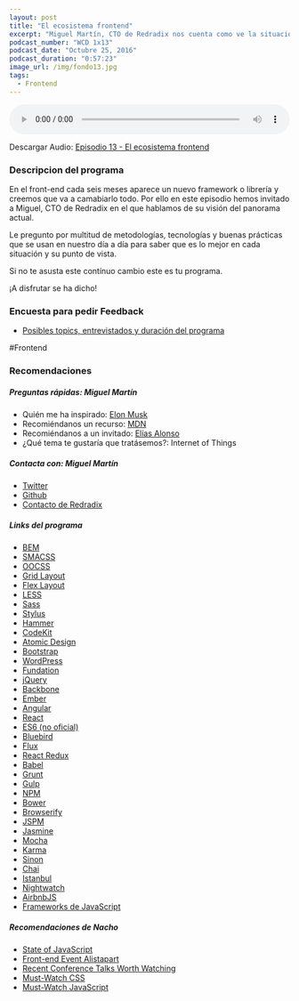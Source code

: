 ```yaml
---
layout: post
title: "El ecosistema frontend"
excerpt: "Miguel Martín, CTO de Redradix nos cuenta como ve la situación actual del front-end, que herramientas utiliza y cuales no."
podcast_number: "WCD 1x13"
podcast_date: "Octubre 25, 2016"
podcast_duration: "0:57:23"
image_url: /img/fondo13.jpg
tags: 
  - Frontend
---
```


<audio src="http://www.podtrac.com/pts/redirect.mp3/archive.org/download/WeCodeSign1x13ElEcosistemaFrontend/WeCodeSign%201x13%20-%20El%20ecosistema%20Frontend.mp3" preload="auto" controls style="width: 100%;">
  <p>Tu navegador no implementa el elemento audio</p>
</audio>

<p>Descargar Audio: <a href="http://www.podtrac.com/pts/redirect.mp3/archive.org/download/WeCodeSign1x13ElEcosistemaFrontend/WeCodeSign%201x13%20-%20El%20ecosistema%20Frontend.mp3" title="Botón derecho del ratón, luego guardar enlace como...">Episodio 13 - El ecosistema frontend</a></p>

<h3 class="post-title  post-heading">Descripcion del programa</h3>

En el front-end cada seis meses aparece un nuevo framework o librería y creemos que va a camabiarlo todo. Por ello en este episodio hemos invitado a Miguel, CTO de Redradix en el que hablamos de su visión del panorama actual.

Le pregunto por multitud de metodologías, tecnologías y buenas prácticas que se usan en nuestro día a día para saber que es lo mejor en cada situación y su punto de vista.

Si no te asusta este contínuo cambio este es tu programa.

¡A disfrutar se ha dicho!

<div class="rule"></div>

<h3 class="post-title  post-heading">Encuesta para pedir Feedback</h3>

<ul>
  <li class="recomendacion"><a href="https://wecodesignpodcast.typeform.com/to/keNT6k">Posibles topics, entrevistados y duración del programa</a></li>
</ul>
 
<div class="rule"></div>

#Frontend

<div class="rule"></div>

<h3 class="post-title  post-heading">Recomendaciones</h3>

##### Preguntas rápidas: Miguel Martín

<ul>
  <li class="recomendacion"><span>Quién me ha inspirado: </span><a href="https://es.wikipedia.org/wiki/Elon_Musk">Elon Musk</a></li>
  <li class="recomendacion"><span>Recomiéndanos un recurso: </span><a href="https://developer.mozilla.org/es/">MDN</a></li>
  <li class="recomendacion"><span>Recomiéndanos a un invitado: </span><a href="https://twitter.com/werelax">Elías Alonso</a></li>
  <li class="recomendacion"><span>¿Qué tema te gustaría que tratásemos?: </span>Internet of Things</li>
</ul>

##### Contacta con: Miguel Martín

<ul>
  <li class="recomendacion"><a href="https://twitter.com/kanedaki">Twitter</a></li>
  <li class="recomendacion"><a href="https://github.com/kanedaki">Github</a></li>
  <li class="recomendacion"><a href="https://www.redradix.com/contact">Contacto de Redradix</a></li>
</ul>

##### Links del programa

<ul>
  <li class="recomendacion"><a href="https://en.bem.info/">BEM</a></li>
  <li class="recomendacion"><a href="https://smacss.com/">SMACSS</a></li>
  <li class="recomendacion"><a href="https://github.com/stubbornella/oocss/wiki">OOCSS</a></li>
  <li class="recomendacion"><a href="https://www.w3.org/TR/2016/CR-css-grid-1-20160929/">Grid Layout</a></li>
  <li class="recomendacion"><a href="https://developer.mozilla.org/en-US/docs/Web/CSS/CSS_Flexible_Box_Layout/Using_CSS_flexible_boxes">Flex Layout</a></li>
  <li class="recomendacion"><a href="http://lesscss.org/">LESS</a></li>
  <li class="recomendacion"><a href="http://sass-lang.com/">Sass</a></li>
  <li class="recomendacion"><a href="http://stylus-lang.com/">Stylus</a></li>
  <li class="recomendacion"><a href="http://hammerformac.com/docs/index.html">Hammer</a></li>
  <li class="recomendacion"><a href="https://incident57.com/codekit/">CodeKit</a></li>
  <li class="recomendacion"><a href="http://bradfrost.com/blog/post/atomic-web-design/">Atomic Design</a></li>
  <li class="recomendacion"><a href="http://getbootstrap.com/">Bootstrap</a></li>
  <li class="recomendacion"><a href="https://wordpress.org/">WordPress</a></li>
  <li class="recomendacion"><a href="http://foundation.zurb.com/">Fundation</a></li>
  <li class="recomendacion"><a href="https://jquery.com/">jQuery</a></li>
  <li class="recomendacion"><a href="http://backbonejs.org/">Backbone</a></li>
  <li class="recomendacion"><a href="http://emberjs.com/">Ember</a></li>
  <li class="recomendacion"><a href="https://angularjs.org/">Angular</a></li>
  <li class="recomendacion"><a href="https://facebook.github.io/react/">React</a></li>
  <li class="recomendacion"><a href="http://es6-features.org/">ES6 (no oficial)</a></li>
  <li class="recomendacion"><a href="http://bluebirdjs.com/docs/getting-started.html">Bluebird</a></li>
  <li class="recomendacion"><a href="https://facebook.github.io/flux/">Flux</a></li>
  <li class="recomendacion"><a href="http://redux.js.org/docs/basics/UsageWithReact.html">React Redux</a></li>
  <li class="recomendacion"><a href="https://babeljs.io/">Babel</a></li>
  <li class="recomendacion"><a href="http://gruntjs.com/">Grunt</a></li>
  <li class="recomendacion"><a href="http://gulpjs.com/">Gulp</a></li>
  <li class="recomendacion"><a href="https://www.npmjs.com/">NPM</a></li>
  <li class="recomendacion"><a href="https://bower.io/">Bower</a></li>
  <li class="recomendacion"><a href="http://browserify.org/">Browserify</a></li>
  <li class="recomendacion"><a href="http://jspm.io/">JSPM</a></li>
  <li class="recomendacion"><a href="http://jasmine.github.io/">Jasmine</a></li>
  <li class="recomendacion"><a href="https://mochajs.org/">Mocha</a></li>
  <li class="recomendacion"><a href="https://karma-runner.github.io/1.0/index.html">Karma</a></li>
  <li class="recomendacion"><a href="http://sinonjs.org/">Sinon</a></li>
  <li class="recomendacion"><a href="http://chaijs.com/">Chai</a></li>
  <li class="recomendacion"><a href="http://gotwarlost.github.io/istanbul/">Istanbul</a></li>
  <li class="recomendacion"><a href="http://nightwatchjs.org/">Nightwatch</a></li>
  <li class="recomendacion"><a href="https://github.com/airbnb/javascript">AirbnbJS</a></li>
  <li class="recomendacion"><a href="https://carlosazaustre.es/blog/frameworks-de-javascript/">Frameworks de JavaScript</a></li>
</ul>

##### Recomendaciones de Nacho

<ul>
  <li class="recomendacion"><a href="http://stateofjs.com/">State of JavaScript</a></li>
  <li class="recomendacion"><a href="http://alistapart.com/event/front-end-dev">Front-end Event Alistapart</a></li>
  <li class="recomendacion"><a href="https://css-tricks.com/recent-conference-talks-worth-watching/">Recent Conference Talks Worth Watching</a></li>
  <li class="recomendacion"><a href="https://github.com/AllThingsSmitty/must-watch-css">Must-Watch CSS</a></li>
  <li class="recomendacion"><a href="https://github.com/AllThingsSmitty/must-watch-javascript">Must-Watch JavaScript</a></li>
</ul>
